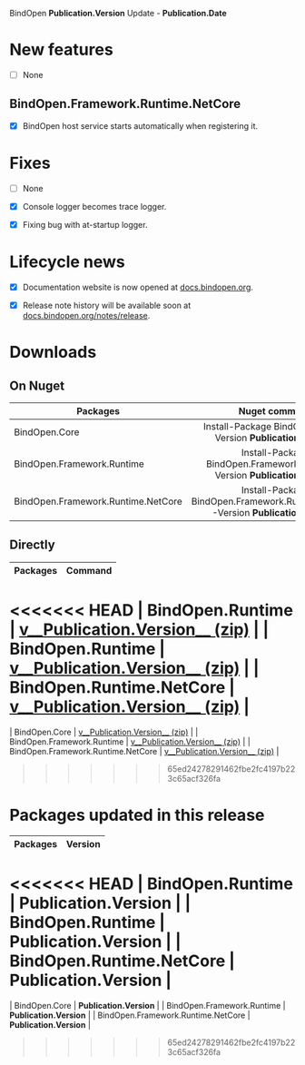 BindOpen __Publication.Version__ Update - __Publication.Date__

# New features

- [ ] None

## BindOpen.Framework.Runtime.NetCore

- [x] BindOpen host service starts automatically when registering it.


# Fixes

- [ ] None
- [x] Console logger becomes trace logger.
- [x] Fixing bug with at-startup logger.


# Lifecycle news

- [x] Documentation website is now opened at [docs.bindopen.org](https://docs.bindopen.org).
- [x] Release note history will be available soon at [docs.bindopen.org/notes/release](https://docs.bindopen.org/notes/release).


# Downloads

## On Nuget

| Packages                 |                                Nuget command                            |
|--------------------------|:-----------------------------------------------------------------------:|
| BindOpen.Core            | Install-Package BindOpen.Core -Version __Publication.Version__              |
| BindOpen.Framework.Runtime         | Install-Package BindOpen.Framework.Runtime -Version __Publication.Version__           |
| BindOpen.Framework.Runtime.NetCore | Install-Package BindOpen.Framework.Runtime.NetCore -Version __Publication.Version__   |

## Directly

| Packages                 |                                      Command                            |
|--------------------------|:-----------------------------------------------------------------------:|
<<<<<<< HEAD
| BindOpen.Runtime            | [v__Publication.Version__ (zip)](https://storage.bindopen.org/pgrkhpym/releases/bindopen.core/BindOpen.Runtime-__Publication.Version__.zip) |
| BindOpen.Runtime         | [v__Publication.Version__ (zip)](https://storage.bindopen.org/pgrkhpym/releases/bindopen.runtime/BindOpen.Runtime-__Publication.Version__.zip) |
| BindOpen.Runtime.NetCore | [v__Publication.Version__ (zip)](https://storage.bindopen.org/pgrkhpym/releases/bindopen.runtime.netocore/BindOpen.Runtime.NetCore-__Publication.Version__.zip) |
=======
| BindOpen.Core            | [v__Publication.Version__ (zip)](https://storage.bindopen.org/pgrkhpym/releases/bindopen.core/BindOpen.Core-__Publication.Version__.zip) |
| BindOpen.Framework.Runtime         | [v__Publication.Version__ (zip)](https://storage.bindopen.org/pgrkhpym/releases/bindopen.runtime/BindOpen.Framework.Runtime-__Publication.Version__.zip) |
| BindOpen.Framework.Runtime.NetCore | [v__Publication.Version__ (zip)](https://storage.bindopen.org/pgrkhpym/releases/bindopen.runtime.netocore/BindOpen.Framework.Runtime.NetCore-__Publication.Version__.zip) |
>>>>>>> 65ed24278291462fbe2fc4197b223c65acf326fa


# Packages updated in this release

| Packages                 |         Version       |
|--------------------------|:---------------------:|
<<<<<<< HEAD
| BindOpen.Runtime            | __Publication.Version__   |
| BindOpen.Runtime         | __Publication.Version__   |
| BindOpen.Runtime.NetCore | __Publication.Version__   |
=======
| BindOpen.Core            | __Publication.Version__   |
| BindOpen.Framework.Runtime         | __Publication.Version__   |
| BindOpen.Framework.Runtime.NetCore | __Publication.Version__   |
>>>>>>> 65ed24278291462fbe2fc4197b223c65acf326fa
